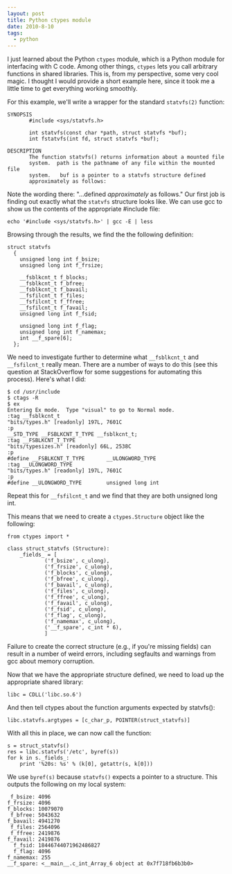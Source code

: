 ```yaml
---
layout: post
title: Python ctypes module
date: 2010-8-10
tags:
  - python
---
```


I just learned about the Python `ctypes` module, which is a Python module for interfacing with C code. Among other things, `ctypes` lets you call arbitrary functions in shared libraries. This is, from my perspective, some very cool magic. I thought I would provide a short example here, since it took me a little time to get everything working smoothly.

For this example, we'll write a wrapper for the standard `statvfs(2)` function:
    
    
    SYNOPSIS
           #include <sys/statvfs.h>
    
           int statvfs(const char *path, struct statvfs *buf);
           int fstatvfs(int fd, struct statvfs *buf);
    
    DESCRIPTION
           The function statvfs() returns information about a mounted file
           system.  path is the pathname of any file within the mounted file
           system.   buf is a pointer to a statvfs structure defined
           approximately as follows:
    

Note the wording there: "...defined _approximately_ as follows." Our first job is finding out exactly what the `statvfs` structure looks like. We can use gcc to show us the contents of the appropriate #include file:
    
    
    echo '#include <sys/statvfs.h>' | gcc -E | less
    

Browsing through the results, we find the the following definition:
    
    
    struct statvfs
      {
        unsigned long int f_bsize;
        unsigned long int f_frsize;
    
        __fsblkcnt_t f_blocks;
        __fsblkcnt_t f_bfree;
        __fsblkcnt_t f_bavail;
        __fsfilcnt_t f_files;
        __fsfilcnt_t f_ffree;
        __fsfilcnt_t f_favail;
        unsigned long int f_fsid;
    
        unsigned long int f_flag;
        unsigned long int f_namemax;
        int __f_spare[6];
      };
    

We need to investigate further to determine what `__fsblkcnt_t` and `__fsfilcnt_t` really mean. There are a number of ways to do this (see this question at StackOverflow for some suggestions for automating this process). Here's what I did:
    
    
    $ cd /usr/include
    $ ctags -R
    $ ex
    Entering Ex mode.  Type "visual" to go to Normal mode.
    :tag __fsblkcnt_t
    "bits/types.h" [readonly] 197L, 7601C
    :p
    __STD_TYPE __FSBLKCNT_T_TYPE __fsblkcnt_t;
    :tag __FSBLKCNT_T_TYPE
    "bits/typesizes.h" [readonly] 66L, 2538C
    :p
    #define __FSBLKCNT_T_TYPE       __ULONGWORD_TYPE
    :tag __ULONGWORD_TYPE
    "bits/types.h" [readonly] 197L, 7601C
    :p
    #define __ULONGWORD_TYPE        unsigned long int
    

Repeat this for `__fsfilcnt_t` and we find that they are both unsigned long int.

This means that we need to create a `ctypes.Structure` object like the following:
    
    
    from ctypes import *
    
    class struct_statvfs (Structure):
        _fields_ = [
                ('f_bsize', c_ulong),
                ('f_frsize', c_ulong),
                ('f_blocks', c_ulong),
                ('f_bfree', c_ulong),
                ('f_bavail', c_ulong),
                ('f_files', c_ulong),
                ('f_ffree', c_ulong),
                ('f_favail', c_ulong),
                ('f_fsid', c_ulong),
                ('f_flag', c_ulong),
                ('f_namemax', c_ulong),
                ('__f_spare', c_int * 6),
                ]
    

Failure to create the correct structure (e.g., if you're missing fields) can result in a number of weird errors, including segfaults and warnings from gcc about memory corruption.

Now that we have the appropriate structure defined, we need to load up the appropriate shared library:
    
    
    libc = CDLL('libc.so.6')
    

And then tell ctypes about the function arguments expected by statvfs():
    
    
    libc.statvfs.argtypes = [c_char_p, POINTER(struct_statvfs)]
    

With all this in place, we can now call the function:
    
    
    s = struct_statvfs()
    res = libc.statvfs('/etc', byref(s))
    for k in s._fields_:
        print '%20s: %s' % (k[0], getattr(s, k[0]))
    

We use `byref(s)` because `statvfs()` expects a pointer to a structure. This outputs the following on my local system:
    
    
     f_bsize: 4096
    f_frsize: 4096
    f_blocks: 10079070
     f_bfree: 5043632
    f_bavail: 4941270
     f_files: 2564096
     f_ffree: 2419876
    f_favail: 2419876
      f_fsid: 18446744071962486827
      f_flag: 4096
    f_namemax: 255
    __f_spare: <__main__.c_int_Array_6 object at 0x7f718fb6b3b0>
    
